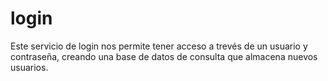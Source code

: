 login
=====

Este servicio de login nos permite tener acceso a trevés de un usuario y  contraseña, creando una base de datos de consulta que almacena nuevos usuarios.
